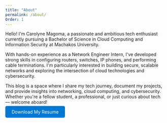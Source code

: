 ```yaml
---
title: "About"
permalink: /about/
Order: 1
---
```


Hello! I'm Carolyne Magoma, a passionate and ambitious tech enthusiast currently pursuing a Bachelor of Science in Cloud Computing and Information Security at Machakos University.

With hands-on experience as a Network Engineer Intern, I've developed strong skills in configuring routers, switches, IP phones, and performing cable terminations. I'm particularly interested in building secure, scalable networks and exploring the intersection of cloud technologies and cybersecurity.

This blog is a space where I share my tech journey, document my projects, and provide insights into networking, cloud computing, and cybersecurity. Whether you're a fellow student, a professional, or just curious about tech — welcome aboard!

<a href="https://1drv.ms/b/c/091270acfcf4517d/EdUaMmufVEZPmoJxZN-CHnsBbtnzUtv4_G4qITApUGaQVw?e=pVMdUK" target="_blank" style="padding: 10px 20px; background-color: #0078D4; color: white; text-decoration: none; border-radius: 5px;">Download My Resume</a>

